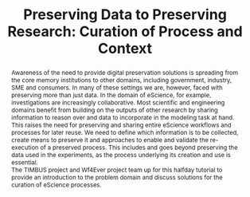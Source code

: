 ---
abstract: 'Awareness of the need to provide digital preservation solutions is spreading
  from the core memory institutions to other domains, including government, industry,
  SME and consumers. In many of these settings we are, however, faced with preserving
  more than just data. In the domain of eScience, for example, investigations are
  increasingly collaborative. Most scientific and engineering domains benefit from
  building on the outputs of other research by sharing information to reason over
  and data to incorporate in the modeling task at hand.


  This raises the need for preserving and sharing entire eScience workflows and processes
  for later reuse. We need to define which information is to be collected, create
  means to preserve it and approaches to enable and validate the re-execution of a
  preserved process. This includes and goes beyond preserving the data used in the
  experiments, as the process underlying its creation and use is essential.


  The TIMBUS project and Wf4Ever project team up for this halfday tutorial to provide
  an introduction to the problem domain and discuss solutions for the curation of
  eScience processes. '
creators:
- Dappert, Angela
- Mayer, Rudolf
- Pröll, Stefan
- Rauber, Andreas
- Page, Kevin
- Palma, Raul
- Garijo, Daniel
date: null
document_url: https://services.phaidra.univie.ac.at/api/object/o:378139/download
grand_parent: iPRES
institutions: []
keywords:
- e-science
- data preservation
- workflows
- semantics
- research objects
- context models
landing_page_url: https://phaidra.univie.ac.at/o:378139
language: eng
layout: publication
license: CC BY-NC-SA 3.0 AT
notes_url: null
parent: iPRES 2014
presentation_url: null
publication_type: workshops and tutorials
size: 152606
source_name: iPRES
title: 'Preserving Data to Preserving Research: Curation of Process and Context'
year: 2014
---